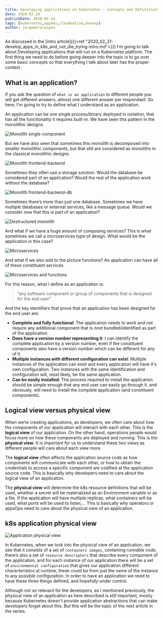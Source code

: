 ```yaml
---
title: Developing applications on Kubernetes - Concepts and Definitions
date: 2020-02-24
publishDate: 2020-02-24
tags: [kubernetes,appdev,cloudnative,devexp]
author: jorgemoralespou
---
```

As discussed in the [intro article]({{<ref "2020_02_21-develop_apps_in_k8s_and_not_die_trying-intro.md">}}) I'm going to talk about Developing applications that will run on a Kubernetes platform. The first thing we need to do before going deeper into the topic is to go over some basic concepts so that everything I talk about later has the proper context.

## What is an application?
If you ask the question of `what is an application` to different people you will get different answers, almost one different answer per respondant. So here, I'm going to try to define what I understand as an application.

An application can be one single process/binary deployed in isolation, that has all the functionality it requires built-in. We have seen this pattern in the monolithic designs.

![Monolith single-component](/images/posts/develop_apps_in_k8s/app_1.png)

But we have also seen that sometimes this monolith is decomposed into smaller monolithic components, but that still are considered as monoliths in the classical monolithic designs.

![Monolith frontend-backend](/images/posts/develop_apps_in_k8s/app_2.png)

Sometimes they often use a storage solution. Would the database be considered part of an application? Would the rest of the application work without the database?

![Monolith frontend-backend-db](/images/posts/develop_apps_in_k8s/app_3.png)

Sometimes there’s more than just one database. Sometimes we have multiple databases or external services, like a message queue. Would we consider now that this is part of an application?

![Destructured monolith](/images/posts/develop_apps_in_k8s/app_4.png)

And what if we have a huge amount of composing services? This is what sometimes we call a microservices type of design. What would be the application in this case?

![Microservices](/images/posts/develop_apps_in_k8s/app_5.png)

And what if we also add to the picture functions? An application can have all of these constituent services.

![Microservices and functions](/images/posts/develop_apps_in_k8s/app_6.png)

For this reason, what I define as an application is:

> “any software component or group of components that is designed for the end user”

And the key identifiers that prove that an application has been designed for the end user are:

* **Complete and fully functional**: The application needs to work and not require any additional component that is nnot bundled/identified as part of the application.
* **Does have a version number representing it**: I can identify the complete application by a version number, even if the constituent components also have a version number which can be different for any of it.
* **Multiple instances with different configuration can exist**: Multiple instances of the application can exist and every application will have it's own configuration. Two instances with the same identification and configuration will, most likely, be the same application.
* **Can be easily installed**: The process required to install the application should be simple enough that any end user can easily go through it, and obviously, will need to install the complete application (and constituent components).


## Logical view versus physical view
When we’re creating applications, as developers, we often care about how the components of our application will interact with each other. This is the **logical view** of our application. On the other hand, operations people would focus more on how these components are deployed and running. This is the **physical view**. It is important for us to understand these two views as different people will care about each view more. 

The **logical view** often affects the application source code as how components will communicate with each other, or how to obtain the credentials to access a specific component are codified at the application source code. This is basically why developers need to care about the logical view of an application.

The **physical view** will determine the k8s resource definitions that will be used, whether a secret will be materialized as an Environment variable or as a file. If the application will have multiple replicas, what containers will be used, what ports will be used to listen,...  This is basically why operators or appsOps need to care about the physical view of an application.


## k8s application physical view

![Application physical view](/images/posts/develop_apps_in_k8s/app_physical_view.png)

In Kubernetes, when we look into the physical view of an application, we see that it consists of a set of `containers images`, containing runnable code, there’s also a set of `resource descriptors` that describe every component of the application, and for each instance of our application there will be a set of `environmental configuration` that gives our application different characteristics at runtime, these could be from just the name of the instance to any possible configuration. In order to have an application we need to have these three things defined, and hopefully under control.

Although not so relevant for the developers, as I mentioned previously, the physical view of an application as here described is still important, mostly because Kubernetes doesn't provide application abstractions that can make developers forget about this. But this will be the topic of the next article in the series.